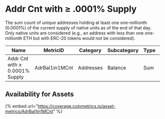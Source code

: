 # Addr Cnt with ≥ .0001% Supply

The sum count of unique addresses holding at least one one-millionth (0.0001%) of the current supply of native units as of the end of that day. Only native units are considered (e.g., an address with less than one one-millionth ETH but with ERC-20 tokens would not be considered).

| Name                           | MetricID       | Category  | Subcategory | Type | Unit      | Interval |
| ------------------------------ | -------------- | --------- | ----------- | ---- | --------- | -------- |
| Addr Cnt with ≥ 0.0001% Supply | AdrBal1in1MCnt | Addresses | Balance     | Sum  | Addresses | 1 day    |

## Availability for Assets

{% embed url="https://coverage.coinmetrics.io/asset-metrics/AdrBal1in1MCnt" %}
